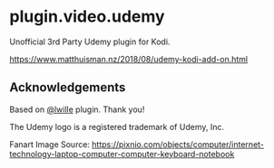 # plugin.video.udemy

Unofficial 3rd Party Udemy plugin for Kodi.

https://www.matthuisman.nz/2018/08/udemy-kodi-add-on.html

## Acknowledgements

Based on [@lwille](https://github.com/lwille/plugin.video.udemy) plugin. Thank you!

The Udemy logo is a registered trademark of Udemy, Inc.

Fanart Image Source: https://pixnio.com/objects/computer/internet-technology-laptop-computer-computer-keyboard-notebook
